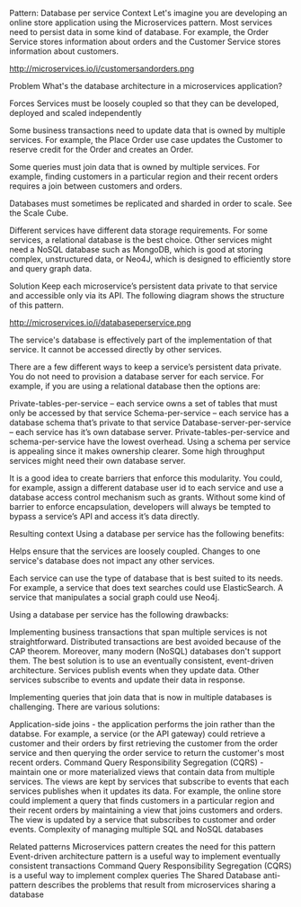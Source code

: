 Pattern: Database per service
Context
Let's imagine you are developing an online store application using the Microservices pattern. Most services need to persist data in some kind of database. For example, the Order Service stores information about orders and the Customer Service stores information about customers.

http://microservices.io/i/customersandorders.png

Problem
What's the database architecture in a microservices application?

Forces
Services must be loosely coupled so that they can be developed, deployed and scaled independently

Some business transactions need to update data that is owned by multiple services. For example, the Place Order use case updates the Customer to reserve credit for the Order and creates an Order.

Some queries must join data that is owned by multiple services. For example, finding customers in a particular region and their recent orders requires a join between customers and orders.

Databases must sometimes be replicated and sharded in order to scale. See the Scale Cube.

Different services have different data storage requirements. For some services, a relational database is the best choice. Other services might need a NoSQL database such as MongoDB, which is good at storing complex, unstructured data, or Neo4J, which is designed to efficiently store and query graph data.

Solution
Keep each microservice’s persistent data private to that service and accessible only via its API. The following diagram shows the structure of this pattern.

http://microservices.io/i/databaseperservice.png


The service's database is effectively part of the implementation of that service. It cannot be accessed directly by other services.

There are a few different ways to keep a service’s persistent data private. You do not need to provision a database server for each service. For example, if you are using a relational database then the options are:

Private-tables-per-service – each service owns a set of tables that must only be accessed by that service
Schema-per-service – each service has a database schema that’s private to that service
Database-server-per-service – each service has it’s own database server.
Private-tables-per-service and schema-per-service have the lowest overhead. Using a schema per service is appealing since it makes ownership clearer. Some high throughput services might need their own database server.

It is a good idea to create barriers that enforce this modularity. You could, for example, assign a different database user id to each service and use a database access control mechanism such as grants. Without some kind of barrier to enforce encapsulation, developers will always be tempted to bypass a service’s API and access it’s data directly.

Resulting context
Using a database per service has the following benefits:

Helps ensure that the services are loosely coupled. Changes to one service's database does not impact any other services.

Each service can use the type of database that is best suited to its needs. For example, a service that does text searches could use ElasticSearch. A service that manipulates a social graph could use Neo4j.

Using a database per service has the following drawbacks:

Implementing business transactions that span multiple services is not straightforward. Distributed transactions are best avoided because of the CAP theorem. Moreover, many modern (NoSQL) databases don't support them. The best solution is to use an eventually consistent, event-driven architecture. Services publish events when they update data. Other services subscribe to events and update their data in response.

Implementing queries that join data that is now in multiple databases is challenging. There are various solutions:

Application-side joins - the application performs the join rather than the databse. For example, a service (or the API gateway) could retrieve a customer and their orders by first retrieving the customer from the order service and then querying the order service to return the customer's most recent orders.
Command Query Responsibility Segregation (CQRS) - maintain one or more materialized views that contain data from multiple services. The views are kept by services that subscribe to events that each services publishes when it updates its data. For example, the online store could implement a query that finds customers in a particular region and their recent orders by maintaining a view that joins customers and orders. The view is updated by a service that subscribes to customer and order events.
Complexity of managing multiple SQL and NoSQL databases

Related patterns
Microservices pattern creates the need for this pattern
Event-driven architecture pattern is a useful way to implement eventually consistent transactions
Command Query Responsibility Segregation (CQRS) is a useful way to implement complex queries
The Shared Database anti-pattern describes the problems that result from microservices sharing a database
